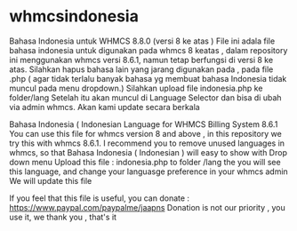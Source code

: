 # whmcsindonesia
Bahasa Indonesia untuk WHMCS 8.8.0 (versi 8 ke atas )
File ini adala file bahasa indonesia untuk digunakan pada whmcs 8 keatas , dalam repository ini menggunakan whmcs versi 8.6.1, namun tetap berfungsi di versi 8 ke atas. 
Silahkan hapus bahasa lain yang jarang digunakan pada , pada file .php ( agar tidak terlalu banyak bahasa yg membuat bahasa Indonesia tidak muncul pada menu dropdown.)
Silahkan upload file indonesia.php ke folder/lang
Setelah itu akan muncul di Language Selector dan bisa di ubah via admin whmcs.
Akan kami update secara berkala

Bahasa Indonesia ( Indonesian Language for WHMCS Billing System 8.6.1
You can use this file for whmcs version 8 and above , in this repository we try this with whmcs 8.6.1.
I recommend you to remove unused languages in whmcs, so that Bahasa Indonesia ( Indonesian ) will easy to show with Drop down menu
Upload this file : indonesia.php to folder /lang
the you will see this language, and change your languasge preference in your whmcs admin 
We will update this file 

If you feel that this file is useful, you can donate : https://www.paypal.com/paypalme/jaapns 
Donation is not our priority , you use it, we thank you , that's it

